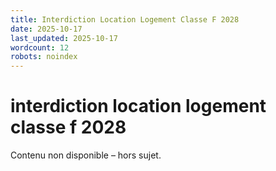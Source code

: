 ```yaml
---
title: Interdiction Location Logement Classe F 2028
date: 2025-10-17
last_updated: 2025-10-17
wordcount: 12
robots: noindex
---
```


# interdiction location logement classe f 2028

Contenu non disponible – hors sujet.